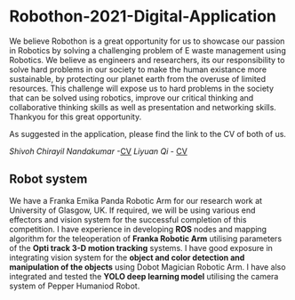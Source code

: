# Robothon-2021-Digital-Application
We believe Robothon is a great opportunity for us to showcase our passion in Robotics by solving a challenging problem of E waste management using Robotics. We believe as engineers and researchers, its our responsibility to solve hard problems in our society to make the human existance more sustainable, by protecting our planet earth from the overuse of limited resources. This challenge will expose us to hard problems in the society that can be solved using robotics,  improve our critical thinking and collaborative thinking skills as well as presentation and networking skills. Thankyou for this great opportunity.


As suggested in the application, please find the link to the CV of both of us.

*Shivoh Chirayil Nandakumar* -[CV](CV_March.pdf)
*Liyuan Qi* - [CV](CV.pdf)


## Robot system

We have a Franka Emika Panda Robotic Arm for our research work at University of Glasgow, UK. If required, we will be using various end effectors and vision system for the successful completion of this competition.
I have experience in developing **ROS** nodes and mapping algorithm for the teleoperation of **Franka Robotic Arm** utilising parameters of the **Opti track 3-D motion tracking** systems.
I have good exposure in integrating vision system for the **object and color detection and manipulation of the objects** using Dobot Magician Robotic Arm. I have also integrated and tested the **YOLO deep learning model** utilising the camera system of Pepper Humaniod Robot.  

